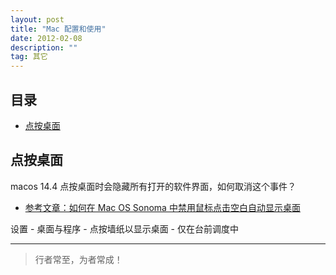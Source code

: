 ```yaml
---
layout: post
title: "Mac 配置和使用"
date: 2012-02-08
description: ""
tag: 其它
---
```





## 目录
- [点按桌面](#content1)   




<!-- ************************************************ -->
## <a id="content1">点按桌面</a>

macos 14.4 点按桌面时会隐藏所有打开的软件界面，如何取消这个事件？  

- [参考文章：如何在 Mac OS Sonoma 中禁用鼠标点击空白自动显示桌面](https://www.macappbox.com/bbs/detail/114)

设置 - 桌面与程序 - 点按墙纸以显示桌面 - 仅在台前调度中  



----------
>  行者常至，为者常成！



